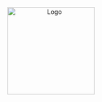 
<div align="center">
  <img src="https://www.digikala.com/brand/full-horizontal.svg" alt="Logo" width="200">
</div>
